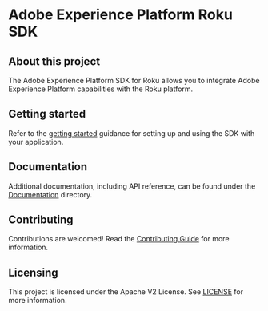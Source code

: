 # Adobe Experience Platform Roku SDK

## About this project

The Adobe Experience Platform SDK for Roku allows you to integrate Adobe Experience Platform capabilities with the Roku platform.

## Getting started

Refer to the [getting started](./Documentation/getting-started.md) guidance for setting up and using the SDK with your application.

## Documentation

Additional documentation, including API reference, can be found under the [Documentation](./Documentation) directory.

## Contributing

Contributions are welcomed! Read the [Contributing Guide](./.github/CONTRIBUTING.md) for more information.

## Licensing

This project is licensed under the Apache V2 License. See [LICENSE](./LICENSE) for more information.
